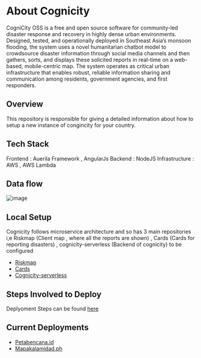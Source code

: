 # About Cognicity 
CogniCity OSS is a free and open source software for community-led disaster response and recovery in highly dense urban environments. Designed, tested, and operationally deployed in Southeast Asia’s monsoon flooding, the system uses a novel humanitarian chatbot model to crowdsource disaster information through social media channels and then gathers, sorts, and displays these solicited reports in real-time on a web-based, mobile-centric map. The system operates as critical urban infrastructure that enables robust, reliable information sharing and communication among residents, government agencies, and first responders.

## Overview
This repository is responsible for giving a detailed information about how to setup a new instance of congincity for your country.

## Tech Stack
Frontend : Auerila Framework , AngularJs
Backend : NodeJS
Infrastructure : AWS , AWS Lambda 

## Data flow
![image](https://github.com/Climate-Emergency-Software-Alliance/cognicity-docs/assets/39596102/b383636c-0961-427b-baf3-197e34fa83c8)

## Local Setup
Cognicity follows microservice architecture and so has 3 main repositories i,e Riskmap (Client map , where all the reports are shown) , Cards (Cards for reporting disasters) , cognicity-serverless (Backend of cognicity) to be configured

- [Riskmap](https://github.com/Climate-Emergency-Software-Alliance/riskmap)
- [Cards](https://github.com/Climate-Emergency-Software-Alliance/cognicity-cards-ng)
- [Cognicity-serverless](https://github.com/Climate-Emergency-Software-Alliance/cognicity-serverless)

## Steps Involved to Deploy
Deplyoment Steps can be found [here](https://github.com/Climate-Emergency-Software-Alliance/cognicity-docs/blob/main/docs/deployment.md)

## Current Deployments
- [Petabencana.id](https://petabencana.id/)
- [Mapakalamidad.ph](https://mapakalamidad.ph/)


